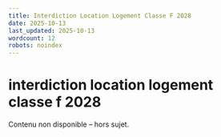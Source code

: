 ```yaml
---
title: Interdiction Location Logement Classe F 2028
date: 2025-10-13
last_updated: 2025-10-13
wordcount: 12
robots: noindex
---
```


# interdiction location logement classe f 2028

Contenu non disponible – hors sujet.